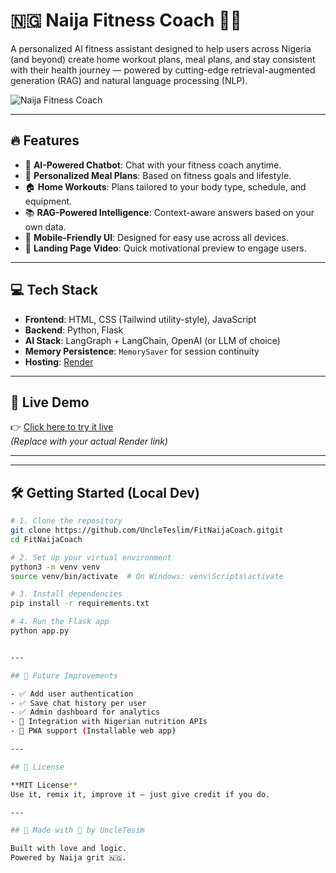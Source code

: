 # 🇳🇬 Naija Fitness Coach 🏋️‍♂️

A personalized AI fitness assistant designed to help users across Nigeria (and beyond) create home workout plans, meal plans, and stay consistent with their health journey — powered by cutting-edge retrieval-augmented generation (RAG) and natural language processing (NLP).

![Naija Fitness Coach](https://res.cloudinary.com/uncleteslim/image/upload/v1745347704/logo_zx2nts.png)

---

## 🔥 Features

- 🧠 **AI-Powered Chatbot**: Chat with your fitness coach anytime.
- 🍲 **Personalized Meal Plans**: Based on fitness goals and lifestyle.
- 🏠 **Home Workouts**: Plans tailored to your body type, schedule, and equipment.
- 📚 **RAG-Powered Intelligence**: Context-aware answers based on your own data.
- 📱 **Mobile-Friendly UI**: Designed for easy use across all devices.
- 🎥 **Landing Page Video**: Quick motivational preview to engage users.

---

## 💻 Tech Stack

- **Frontend**: HTML, CSS (Tailwind utility-style), JavaScript
- **Backend**: Python, Flask
- **AI Stack**: LangGraph + LangChain, OpenAI (or LLM of choice)
- **Memory Persistence**: `MemorySaver` for session continuity
- **Hosting**: [Render](https://render.com)

---

## 🚀 Live Demo

👉 [Click here to try it live](https://your-app-on-render.com)  
_(Replace with your actual Render link)_

---

---

## 🛠️ Getting Started (Local Dev)

```bash
# 1. Clone the repository
git clone https://github.com/UncleTeslim/FitNaijaCoach.gitgit
cd FitNaijaCoach

# 2. Set up your virtual environment
python3 -m venv venv
source venv/bin/activate  # On Windows: venv\Scripts\activate

# 3. Install dependencies
pip install -r requirements.txt

# 4. Run the Flask app
python app.py


---

## 🧠 Future Improvements

- ✅ Add user authentication
- ✅ Save chat history per user
- ✅ Admin dashboard for analytics
- 🧾 Integration with Nigerian nutrition APIs
- 📱 PWA support (Installable web app)

---

## 📄 License

**MIT License**
Use it, remix it, improve it — just give credit if you do.

---

## 💬 Made with 💪 by UncleTesim

Built with love and logic.
Powered by Naija grit 🇳🇬.
```
